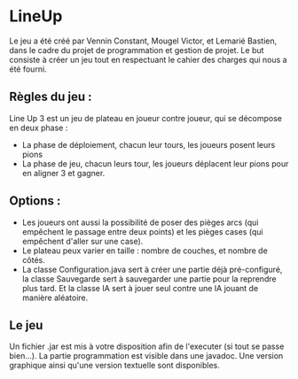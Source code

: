 # LineUp
Le jeu a été créé par Vennin Constant, Mougel Victor, et Lemarié Bastien, dans le cadre du projet de programmation et gestion de projet.
Le but consiste à créer un jeu tout en respectuant le cahier des charges qui nous a été fourni.

## Règles du jeu :
Line Up 3 est un jeu de plateau en joueur contre joueur, qui se décompose en deux phase :
- La phase de déploiement, chacun leur tours, les joueurs posent leurs pions
- La phase de jeu, chacun leurs tour, les joueurs déplacent leur pions pour en aligner 3 et gagner.

## Options :
-  Les joueurs ont aussi la possibilité de poser des pièges arcs (qui empêchent le passage entre deux points)
et les pièges cases (qui empêchent d'aller sur une case).
-  Le plateau peux varier en taille : nombre de couches, et nombre de côtés.
-  La classe Configuration.java sert à créer une partie déjà pré-configuré, la classe Sauvegarde sert à sauvegarder une partie pour la reprendre plus tard.
Et la classe IA sert à jouer seul contre une IA jouant de manière aléatoire.

## Le jeu
Un fichier .jar est mis à votre disposition afin de l'executer (si tout se passe bien...).
La partie programmation est visible dans une javadoc.
Une version graphique ainsi qu'une version textuelle sont disponibles.